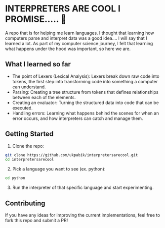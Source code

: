 # INTERPRETERS ARE COOL I PROMISE..... 🚀

A repo that is for helping me learn languages. I thought that learning how computers parse and interpret data was a good idea.... I will say that I learned a lot. As part of my computer science journey, I felt that learning what happens under the hood was important, so here we are.

## What I learned so far
- The point of Lexers (Lexical Analysis): Lexers break down raw code into tokens, the first step into transforming code into something a computer can understand.
- Parsing: Creating a tree structure from tokens that defines relationships between each of the elements.
- Creating an evaluator: Turning the structured data into code that can be executed.
- Handling errors: Learning what happens behind the scenes for when an error occurs, and how interpreters can catch and manage them.

## Getting Started
1. Clone the repo:
```bash
git clone https://github.com/ukpabik/interpretersarecool.git
cd interpretersarecool
```
2. Pick a language you want to see (ex. python):
```bash
cd python
```
3. Run the interpreter of that specific language and start experimenting.

## Contributing
If you have any ideas for improving the current implementations, feel free to fork this repo and submit a PR!

